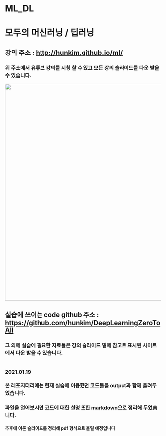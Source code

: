 # ML_DL

# 모두의 머신러닝 / 딥러닝
## 강의 주소 : http://hunkim.github.io/ml/
### 위 주소에서 유튜브 강의를 시청 할 수 있고 모든 강의 슬라이드를 다운 받을 수 있습니다.

<img src ="https://user-images.githubusercontent.com/45381907/105042683-de447a00-5aa7-11eb-8c69-11c4e442482a.png" width="700">

## 실습에 쓰이는 code github 주소 : https://github.com/hunkim/DeepLearningZeroToAll
### 그 외에 실습에 필요한 자료들은 강의 슬라이드 밑에 참고로 표시된 사이트에서 다운 받을 수 있습니다.  
#  
#  
### 2021.01.19
### 본 레포지터리에는 현재 실습에 이용했던 코드들을 output과 함께 올려두었습니다.
### 파일을 열어보시면 코드에 대한 설명 또한 markdown으로 정리해 두었습니다.
#### 추후에 이론 슬라이드를 정리해 pdf 형식으로 올릴 예정입니다

